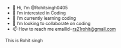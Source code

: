 - 👋 Hi, I’m @Rohitsingh0405
- 👀 I’m interested in Coding
- 🌱 I’m currently learning coding
- 💞️ I’m looking to collaborate on coding
- 📫 How to reach me emailid=rs21rohit@gmail.com

<!---THis is me
Rohitsingh0405/Rohitsingh0405 is a ✨ special ✨ repository because its `README.md` (this file) appears on your GitHub profile.
You can click the Preview link to take a look at your changes.
--->
This is Rohit singh


